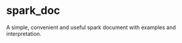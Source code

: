 spark_doc
=========

A simple, convenient and useful spark document with examples and interpretation.
